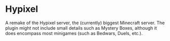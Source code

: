 # Hypixel
A remake of the Hypixel server, the (currently) biggest Minecraft server. The plugin might not include small details such as Mystery Boxes, although it does encompass most minigames (such as Bedwars, Duels, etc.).
